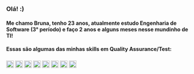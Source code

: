 ### Olá! :)

#### Me chamo Bruna, tenho 23 anos, atualmente estudo Engenharia de Software (3° período) e faço 2 anos e alguns meses nesse mundinho de TI!
#### Essas são algumas das minhas skills em Quality Assurance/Test:

#####

<div>
   <img src="https://cdn.jsdelivr.net/gh/devicons/devicon/icons/vscode/vscode-original.svg" style="width: 20px;"/>
   <img src="https://cdn.jsdelivr.net/gh/devicons/devicon/icons/figma/figma-original.svg" style="width: 20px;"/>
   <img src="https://cdn.jsdelivr.net/gh/devicons/devicon/icons/html5/html5-original.svg" style="width: 20px;"/>
   <img src="https://cdn.jsdelivr.net/gh/devicons/devicon/icons/css3/css3-original.svg" style="width: 20px;"/>
   <img src="https://cdn.jsdelivr.net/gh/devicons/devicon/icons/python/python-plain.svg" style="width: 20px;"/>
   <img src="https://cdn.jsdelivr.net/gh/devicons/devicon/icons/pytest/pytest-original.svg" style="width: 20px;"/>
   <img src="https://cdn.jsdelivr.net/gh/devicons/devicon/icons/cucumber/cucumber-plain.svg" style="width: 20px;"/>
   <img src="https://cdn.jsdelivr.net/gh/devicons/devicon/icons/selenium/selenium-original.svg" style="width: 20px;"/>
</div>

